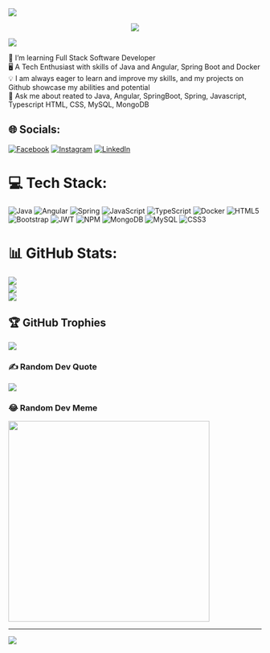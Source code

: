 <img src="https://user-images.githubusercontent.com/73097560/115834477-dbab4500-a447-11eb-908a-139a6edaec5c.gif">

<p align="center">
     <a>
     <img src="https://readme-typing-svg.demolab.com?font=Fira+Code&size=25&pause=1000&center=true&vCenter=true&random=false&width=440&height=80&lines=Hello+there!+this+is+Arpit+Shrivastava;A+Full+Stack+Developer"></a>
      </p>
      
<img src="https://user-images.githubusercontent.com/73097560/115834477-dbab4500-a447-11eb-908a-139a6edaec5c.gif">

🚀 I’m learning Full Stack Software Developer<br>🖥️ A Tech Enthusiast with skills of Java and Angular, Spring Boot and Docker<br>💡 I am always eager to learn and improve my skills, and my projects on Github showcase my abilities and potential<br>💬 Ask me about reated to Java, Angular, SpringBoot, Spring, Javascript, Typescript HTML, CSS, MySQL, MongoDB


## 🌐 Socials:
[![Facebook](https://img.shields.io/badge/Facebook-%231877F2.svg?logo=Facebook&logoColor=white)](https://facebook.com/arpit-shrivastava) [![Instagram](https://img.shields.io/badge/Instagram-%23E4405F.svg?logo=Instagram&logoColor=white)](https://instagram.com/arpit_shrivastva) [![LinkedIn](https://img.shields.io/badge/LinkedIn-%230077B5.svg?logo=linkedin&logoColor=white)](https://linkedin.com/in/arpit-shrivastava21) 

# 💻 Tech Stack:
![Java](https://img.shields.io/badge/java-%23ED8B00.svg?style=for-the-badge&logo=openjdk&logoColor=white) ![Angular](https://img.shields.io/badge/angular-%23DD0031.svg?style=for-the-badge&logo=angular&logoColor=white) ![Spring](https://img.shields.io/badge/spring-%236DB33F.svg?style=for-the-badge&logo=spring&logoColor=white) ![JavaScript](https://img.shields.io/badge/javascript-%23323330.svg?style=for-the-badge&logo=javascript&logoColor=%23F7DF1E) ![TypeScript](https://img.shields.io/badge/typescript-%23007ACC.svg?style=for-the-badge&logo=typescript&logoColor=white) ![Docker](https://img.shields.io/badge/docker-%230db7ed.svg?style=for-the-badge&logo=docker&logoColor=white) ![HTML5](https://img.shields.io/badge/html5-%23E34F26.svg?style=for-the-badge&logo=html5&logoColor=white) ![Bootstrap](https://img.shields.io/badge/bootstrap-%238511FA.svg?style=for-the-badge&logo=bootstrap&logoColor=white) ![JWT](https://img.shields.io/badge/JWT-black?style=for-the-badge&logo=JSON%20web%20tokens) ![NPM](https://img.shields.io/badge/NPM-%23CB3837.svg?style=for-the-badge&logo=npm&logoColor=white) ![MongoDB](https://img.shields.io/badge/MongoDB-%234ea94b.svg?style=for-the-badge&logo=mongodb&logoColor=white) ![MySQL](https://img.shields.io/badge/mysql-%2300000f.svg?style=for-the-badge&logo=mysql&logoColor=white)  ![CSS3](https://img.shields.io/badge/css3-%231572B6.svg?style=for-the-badge&logo=css3&logoColor=white)
# 📊 GitHub Stats:
![](https://github-readme-stats.vercel.app/api?username=Arpit-Shrivastava&theme=dark&hide_border=false&include_all_commits=true&count_private=false)<br/>
![](https://github-readme-streak-stats.herokuapp.com/?user=Arpit-Shrivastava&theme=dark&hide_border=false)<br/>
![](https://github-readme-stats.vercel.app/api/top-langs/?username=Arpit-Shrivastava&theme=dark&hide_border=false&include_all_commits=true&count_private=false&layout=compact)

## 🏆 GitHub Trophies
![](https://github-profile-trophy.vercel.app/?username=Arpit-Shrivastava&theme=radical&no-frame=false&no-bg=false&margin-w=4)

### ✍️ Random Dev Quote
![](https://quotes-github-readme.vercel.app/api?type=horizontal&theme=radical)

### 😂 Random Dev Meme
<img src='https://randommeme-five.vercel.app/' style="height: 400px;"/>

---
[![](https://visitcount.itsvg.in/api?id=Arpit-Shrivastava&icon=2&color=0)](https://visitcount.itsvg.in)

<!-- Proudly created with GPRM ( https://gprm.itsvg.in ) -->
